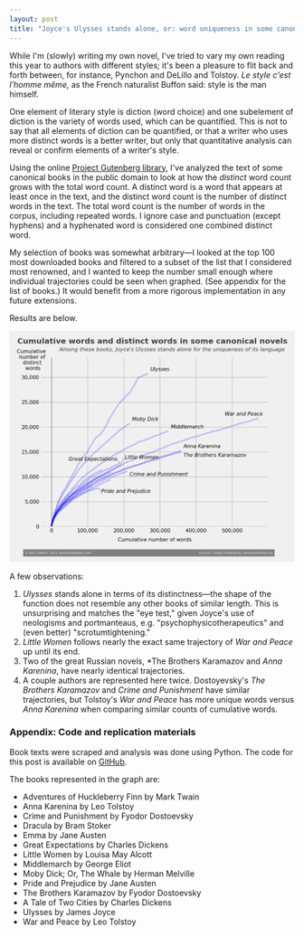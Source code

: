 ```yaml
---
layout: post
title: "Joyce's Ulysses stands alone, or: word uniqueness in some canonical books"
---
```


While I'm (slowly) writing my own novel, I've tried to vary my own reading this year to authors with different styles; it's been a pleasure to flit back and forth between, for instance, Pynchon and DeLillo and Tolstoy. *Le style c'est l'homme même,* as the French naturalist Buffon said: style is the man himself.

One element of literary style is diction (word choice) and one subelement of diction is the variety of words used, which can be quantified. This is not to say that all elements of diction can be quantified, or that a writer who uses more distinct words is a better writer, but only that quantitative analysis can reveal or confirm elements of a writer's style.

Using the online [Project Gutenberg library](https://www.gutenberg.org/), I've analyzed the text of some canonical books in the public domain to look at how the *distinct* word count grows with the total word count. A distinct word is a word that appears at least once in the text, and the distinct word count is the number of distinct words in the text. The total word count is the number of words in the corpus, including repeated words. I ignore case and punctuation (except hyphens) and a hyphenated word is considered one combined distinct word.

My selection of books was somewhat arbitrary—I looked at the top 100 most downloaded books and filtered to a subset of the list that I considered most renowned, and I wanted to keep the number small enough where individual trajectories could be seen when graphed. (See appendix for the list of books.) It would benefit from a more rigorous implementation in any future extensions.

Results are below.

![Distinct word count vs. total word count](/images/book_word_count.png)

A few observations:

1. *Ulysses* stands alone in terms of its distinctness—the shape of the function does not resemble any other books of similar length. This is unsurprising and matches the "eye test," given Joyce's use of neologisms and portmanteaus, e.g. "psychophysicotherapeutics" and (even better) "scrotumtightening."
2. *Little Women* follows nearly the exact same trajectory of *War and Peace* up until its end.
3. Two of the great Russian novels, *The Brothers Karamazov and *Anna Karenina*, have nearly identical trajectories.
4. A couple authors are represented here twice. Dostoyevsky's *The Brothers Karamazov* and *Crime and Punishment* have similar trajectories, but Tolstoy's *War and Peace* has more unique words versus *Anna Karenina* when comparing similar counts of cumulative words.

### Appendix: Code and replication materials

Book texts were scraped and analysis was done using Python. The code for this post is available on [GitHub](https://github.com/khgiddon/misc/tree/main/book_vocabulary/web_test).

The books represented in the graph are:

- Adventures of Huckleberry Finn by Mark Twain
- Anna Karenina by Leo Tolstoy
- Crime and Punishment by Fyodor Dostoevsky
- Dracula by Bram Stoker
- Emma by Jane Austen
- Great Expectations by Charles Dickens
- Little Women by Louisa May Alcott
- Middlemarch by George Eliot
- Moby Dick; Or, The Whale by Herman Melville
- Pride and Prejudice by Jane Austen
- The Brothers Karamazov by Fyodor Dostoevsky
- A Tale of Two Cities by Charles Dickens
- Ulysses by James Joyce
- War and Peace by Leo Tolstoy